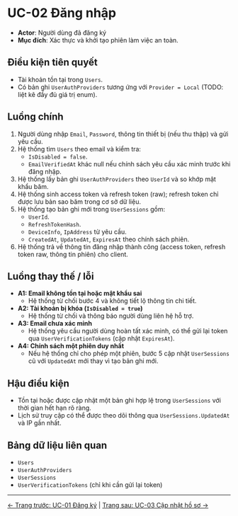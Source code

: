 # UC-02 Đăng nhập

- **Actor**: Người dùng đã đăng ký
- **Mục đích**: Xác thực và khởi tạo phiên làm việc an toàn.

## Điều kiện tiên quyết
- Tài khoản tồn tại trong `Users`.
- Có bản ghi `UserAuthProviders` tương ứng với `Provider = Local` (TODO: liệt kê đầy đủ giá trị enum).

## Luồng chính
1. Người dùng nhập `Email`, `Password`, thông tin thiết bị (nếu thu thập) và gửi yêu cầu.
2. Hệ thống tìm `Users` theo email và kiểm tra:
   - `IsDisabled = false`.
   - `EmailVerifiedAt` khác null nếu chính sách yêu cầu xác minh trước khi đăng nhập.
3. Hệ thống lấy bản ghi `UserAuthProviders` theo `UserId` và so khớp mật khẩu băm.
4. Hệ thống sinh access token và refresh token (raw); refresh token chỉ được lưu bản sao băm trong cơ sở dữ liệu.
5. Hệ thống tạo bản ghi mới trong `UserSessions` gồm:
   - `UserId`.
   - `RefreshTokenHash`.
   - `DeviceInfo`, `IpAddress` từ yêu cầu.
   - `CreatedAt`, `UpdatedAt`, `ExpiresAt` theo chính sách phiên.
6. Hệ thống trả về thông tin đăng nhập thành công (access token, refresh token raw, thông tin phiên) cho client.

## Luồng thay thế / lỗi
- **A1: Email không tồn tại hoặc mật khẩu sai**
  - Hệ thống từ chối bước 4 và không tiết lộ thông tin chi tiết.
- **A2: Tài khoản bị khóa (`IsDisabled = true`)**
  - Hệ thống từ chối và thông báo người dùng liên hệ hỗ trợ.
- **A3: Email chưa xác minh**
  - Hệ thống yêu cầu người dùng hoàn tất xác minh, có thể gửi lại token qua `UserVerificationTokens` (cập nhật `ExpiresAt`).
- **A4: Chính sách một phiên duy nhất**
  - Nếu hệ thống chỉ cho phép một phiên, bước 5 cập nhật `UserSessions` cũ với `UpdatedAt` mới thay vì tạo bản ghi mới.

## Hậu điều kiện
- Tồn tại hoặc được cập nhật một bản ghi hợp lệ trong `UserSessions` với thời gian hết hạn rõ ràng.
- Lịch sử truy cập có thể được theo dõi thông qua `UserSessions.UpdatedAt` và IP gần nhất.

## Bảng dữ liệu liên quan
- `Users`
- `UserAuthProviders`
- `UserSessions`
- `UserVerificationTokens` (chỉ khi cần gửi lại token)
---
[← Trang trước: UC-01 Đăng ký](UC-01_SignUp.md) | [Trang sau: UC-03 Cập nhật hồ sơ →](UC-03_UpdateProfile.md)
